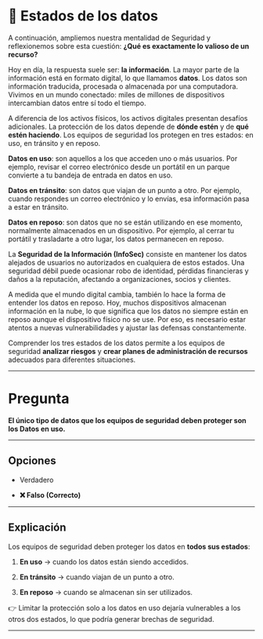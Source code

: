 
# 📖 Estados de los datos

A continuación, ampliemos nuestra mentalidad de Seguridad y reflexionemos sobre esta cuestión: **¿Qué es exactamente lo valioso de un recurso?**

Hoy en día, la respuesta suele ser: **la información**. La mayor parte de la información está en formato digital, lo que llamamos **datos**. Los datos son información traducida, procesada o almacenada por una computadora. Vivimos en un mundo conectado: miles de millones de dispositivos intercambian datos entre sí todo el tiempo.

A diferencia de los activos físicos, los activos digitales presentan desafíos adicionales. La protección de los datos depende de **dónde estén** y de **qué estén haciendo**. Los equipos de seguridad los protegen en tres estados: en uso, en tránsito y en reposo.

**Datos en uso**: son aquellos a los que acceden uno o más usuarios. Por ejemplo, revisar el correo electrónico desde un portátil en un parque convierte a tu bandeja de entrada en datos en uso.

**Datos en tránsito**: son datos que viajan de un punto a otro. Por ejemplo, cuando respondes un correo electrónico y lo envías, esa información pasa a estar en tránsito.

**Datos en reposo**: son datos que no se están utilizando en ese momento, normalmente almacenados en un dispositivo. Por ejemplo, al cerrar tu portátil y trasladarte a otro lugar, los datos permanecen en reposo.

La **Seguridad de la Información (InfoSec)** consiste en mantener los datos alejados de usuarios no autorizados en cualquiera de estos estados. Una seguridad débil puede ocasionar robo de identidad, pérdidas financieras y daños a la reputación, afectando a organizaciones, socios y clientes.

A medida que el mundo digital cambia, también lo hace la forma de entender los datos en reposo. Hoy, muchos dispositivos almacenan información en la nube, lo que significa que los datos no siempre están en reposo aunque el dispositivo físico no se use. Por eso, es necesario estar atentos a nuevas vulnerabilidades y ajustar las defensas constantemente.

Comprender los tres estados de los datos permite a los equipos de seguridad **analizar riesgos** y **crear planes de administración de recursos** adecuados para diferentes situaciones.

---

# Pregunta

**El único tipo de datos que los equipos de seguridad deben proteger son los Datos en uso.**

---

## Opciones

- Verdadero
    
- **❌ Falso (Correcto)**
    

---

## Explicación

Los equipos de seguridad deben proteger los datos en **todos sus estados**:

1. **En uso** → cuando los datos están siendo accedidos.
    
2. **En tránsito** → cuando viajan de un punto a otro.
    
3. **En reposo** → cuando se almacenan sin ser utilizados.
    

👉 Limitar la protección solo a los datos en uso dejaría vulnerables a los otros dos estados, lo que podría generar brechas de seguridad.

---

